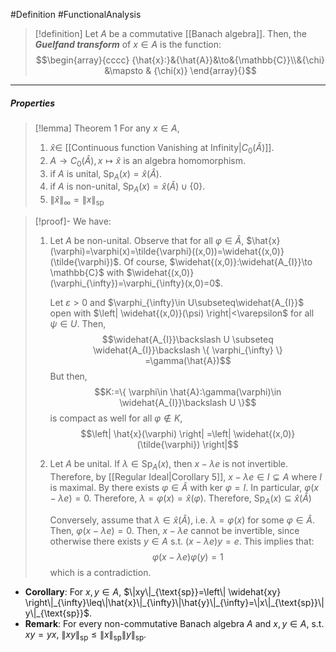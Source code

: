 #Definition #FunctionalAnalysis 

> [!definition]
> Let $A$ be a commutative [[Banach algebra]]. Then, the ***Guelfand transform*** of $x\in A$ is the function: $$\begin{array}{cccc} {\hat{x}:}&{\hat{A}}&\to&{\mathbb{C}}\\&{\chi} &\mapsto & {\chi(x)} \end{array}{}$$
---
##### Properties
> [!lemma] Theorem 1
> For any $x\in A$, 
> 1. $\hat{x}\in$ [[Continuous function Vanishing at Infinity|$C_{0}(\hat{A})$]].
> 2. $A\to C_{0}(\hat{A}),x\mapsto \hat{x}$ is an algebra homomorphism.
> 3. if $A$ is unital, $\text{Sp}_{A}(x)=\hat{x}(\hat{A})$.
> 4. if $A$ is non-unital, $\text{Sp}_{A}(x)=\hat{x}(\hat{A})\cup \{ 0 \}$.
> 5. $\|\hat{x}\|_{\infty}=\|x\|_{\text{sp}}$

> [!proof]-
> We have: 
> 1. Let $A$ be non-unital. Observe that for all $\varphi\in \hat{A}$, $\hat{x}(\varphi)=\varphi(x)=\tilde{\varphi}((x,0))=\widehat{(x,0)}(\tilde{\varphi})$. Of course, $\widehat{(x,0)}:\widehat{A_{I}}\to \mathbb{C}$ with $\widehat{(x,0)}(\varphi_{\infty})=\varphi_{\infty}(x,0)=0$. 
>    
>    Let $\varepsilon>0$ and $\varphi_{\infty}\in U\subseteq\widehat{A_{I}}$ open with $\left| \widehat{(x,0)}(\psi) \right|<\varepsilon$ for all $\psi\in U$. Then, $$\widehat{A_{I}}\backslash U \subseteq \widehat{A_{I}}\backslash \{ \varphi_{\infty} \} =\gamma(\hat{A})$$But then, $$K:=\{ \varphi\in \hat{A}:\gamma(\varphi)\in \widehat{A_{I}}\backslash U \}$$is compact as well for all $\varphi\notin K$, $$\left| \hat{x}(\varphi) \right| =\left| \widehat{(x,0)}(\tilde{\varphi}) \right|$$
>  2. Let $A$ be unital. If $\lambda\in \text{Sp}_{A}(x)$, then $x-\lambda e$ is not invertible. Therefore, by [[Regular Ideal|Corollary 5]], $x-\lambda e\in I\subsetneq A$ where $I$ is maximal. By there exists $\varphi\in \widehat{A}$ with $\text{ker }\varphi=I$. In particular, $\varphi(x-\lambda e)=0$. Therefore, $\lambda=\varphi(x)=\widehat{x}(\varphi)$. Therefore, $\text{Sp}_{A}(x)\subseteq\widehat{x}(\widehat{A})$
>     
>     Conversely, assume that $\lambda\in \widehat{x}(\widehat{A})$, i.e. $\lambda=\varphi(x)$ for some $\varphi\in \widehat{A}$. Then, $\varphi(x-\lambda e)=0$. Then, $x-\lambda e$ cannot be invertible, since otherwise there exists $y\in A$ s.t. $(x-\lambda e)y=e$. This implies that: $$\varphi(x-\lambda e)\varphi(y)=1$$which is a contradiction.
>     
>     
- **Corollary**: For $x,y\in A$, $\|xy\|_{\text{sp}}=\left\| \widehat{xy} \right\|_{\infty}\leq\|\hat{x}\|_{\infty}\|\hat{y}\|_{\infty}=\|x\|_{\text{sp}}\|y\|_{\text{sp}}$.
- **Remark**: For every non-commutative Banach algebra $A$ and $x,y\in A$, s.t. $xy=yx$, $\|xy\|_{\text{sp}}\leq\|x\|_{\text{sp}}\|y\|_{\text{sp}}$.